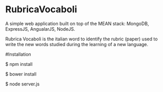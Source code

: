 # RubricaVocaboli
A simple web application built on top of the MEAN stack: MongoDB, ExpressJS, AngualarJS, NodeJS. 

Rubrica Vocaboli is the italian word to identify the rubric (paper) used to write the new words studied during the learning of a new language.

#Installation

$ npm install

$ bower install

$ node server.js
